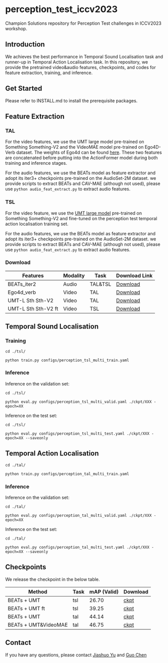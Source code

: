 # perception_test_iccv2023
Champion Solutions repository for Perception Test challenges in ICCV2023 workshop.

## Introduction  

We achieves the best performance in Temporal Sound Localisation task and runner-up in Temporal Action Localisation task. In this repository, we provide the pretrained video\&audio features, checkpoints, and codes for feature extraction, training, and inference.

## Get Started  

Please refer to INSTALL.md to install the prerequisite packages.  

## Feature Extraction  

### TAL  

For the video features, we use the UMT large model pre-trained on Something Something-V2 and the VideoMAE model pre-trained on Ego4D-Verb dataset. The weights of Ego4d can be found [here](https://github.com/OpenGVLab/ego4d-eccv2022-solutions). These two features are concatenated before putting into the ActionFormer model during both training and inference stages.

For the audio features, we use the BEATs model as feature extractor and adopt its iter3+ checkpoints pre-trained on the AudioSet-2M dataset. we provide scripts to extract BEATs and CAV-MAE (although not used), please use `python audio_feat_extract.py` to extract audio features.

### TSL  

For the video feature, we use the [UMT large model](https://github.com/OpenGVLab/unmasked_teacher) pre-trained on Something Something-V2 and fine-tuned on the perception test temporal action localisation training set. 

For the audio features, we use the BEATs model as feature extractor and adopt its iter3+ checkpoints pre-trained on the AudioSet-2M dataset. we provide scripts to extract BEATs and CAV-MAE (although not used), please use `python audio_feat_extract.py` to extract audio features.

### Download  

| Features | Modality | Task | Download Link |
|---|---|---|---|
| BEATs_iter2 | Audio | TAL\&TSL | [Download](https://pjlab-gvm-data.oss-cn-shanghai.aliyuncs.com/opengvlab/perception_test_iccv2023/pt_tsl_beats_iter3_feature.zip) |
| Ego4d_verb | Video | TAL | [Download](https://pjlab-gvm-data.oss-cn-shanghai.aliyuncs.com/opengvlab/perception_test_iccv2023/pt_tal_videomae_large_ego4d_verb_feature_s4.zip) |
| UMT-L Sth Sth-V2 | Video | TAL | [Download](https://pjlab-gvm-data.oss-cn-shanghai.aliyuncs.com/opengvlab/perception_test_iccv2023/pt_tal_umt_large_sthv2_feature_s4.zip) |
| UMT-L Sth Sth-V2 ft | Video | TSL | [Download](https://pjlab-gvm-data.oss-cn-shanghai.aliyuncs.com/opengvlab/perception_test_iccv2023/pt_tal_umt_large_sthv2_perception_test_ft1_feature_s2.zip) |


## Temporal Sound Localisation  

### Training  

`cd ./tsl/` 

`python train.py configs/perception_tsl_multi_train.yaml`  

### Inference  

Inference on the validation set:  

`cd ./tsl/`  

`python eval.py configs/perception_tsl_multi_valid.yaml ./ckpt/XXX -epoch=XX`  

Inference on the test set:  

`cd ./tsl/` 

`python eval.py configs/perception_tsl_multi_test.yaml ./ckpt/XXX -epoch=XX --saveonly`  

## Temporal Action Localisation  

`cd ./tal/` 

`python train.py configs/perception_tal_multi_train.yaml`  

### Inference  

Inference on the validation set:  

`cd ./tal/` 

`python eval.py configs/perception_tal_multi_valid.yaml ./ckpt/XXX -epoch=XX`  

Inference on the test set:  

`cd ./tal/` 

`python eval.py configs/perception_tal_multi_test.yaml ./ckpt/XXX -epoch=XX --saveonly`  

## Checkpoints  

We release the checkpoint in the below table.  

| Method | Task | mAP (Valid) | Download |
|---|---|---|---|
| BEATs + UMT | tsl | 26.70 | [ckpt](https://pjlab-gvm-data.oss-cn-shanghai.aliyuncs.com/opengvlab/perception_test_iccv2023/tsl_multi_epoch20.pth.tar ) |
| BEATs + UMT ft | tsl | 39.25 | [ckpt](https://pjlab-gvm-data.oss-cn-shanghai.aliyuncs.com/opengvlab/perception_test_iccv2023/tsl_multi_ft_epoch20.pth.tar ) |
| BEATs + UMT | tal | 44.14 | [ckpt](https://pjlab-gvm-data.oss-cn-shanghai.aliyuncs.com/opengvlab/perception_test_iccv2023/tal_multi_umtonly.pth.tar) |
| BEATs + UMT\&VideoMAE | tal | 46.75 | [ckpt](https://pjlab-gvm-data.oss-cn-shanghai.aliyuncs.com/opengvlab/perception_test_iccv2023/tal_multi.pth.tar) |


## Contact  

If you have any questions, please contact [Jiashuo Yu](mailto:yujiashuo[at]pjlab.org.cn) and [Guo Chen](chenguo1177[at]gmail.com)
